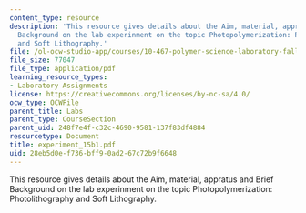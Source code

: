 ```yaml
---
content_type: resource
description: 'This resource gives details about the Aim, material, appratus and Brief
  Background on the lab experinment on the topic Photopolymerization: Photolithography
  and Soft Lithography.'
file: /ol-ocw-studio-app/courses/10-467-polymer-science-laboratory-fall-2005/28eb5d0ef736bff90ad267c72b9f6648_experiment_15b1.pdf
file_size: 77047
file_type: application/pdf
learning_resource_types:
- Laboratory Assignments
license: https://creativecommons.org/licenses/by-nc-sa/4.0/
ocw_type: OCWFile
parent_title: Labs
parent_type: CourseSection
parent_uid: 248f7e4f-c32c-4690-9581-137f83df4884
resourcetype: Document
title: experiment_15b1.pdf
uid: 28eb5d0e-f736-bff9-0ad2-67c72b9f6648
---
```

This resource gives details about the Aim, material, appratus and Brief Background on the lab experinment on the topic Photopolymerization: Photolithography and Soft Lithography.